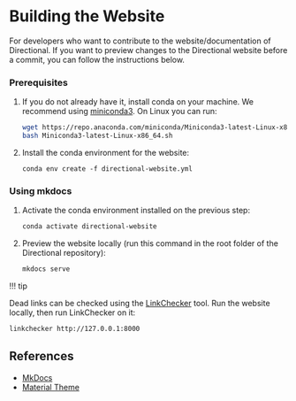 # Building the Website

For developers who want to contribute to the website/documentation of Directional.
If you want to preview changes to the Directional website before a commit, you can follow the instructions below.

### Prerequisites

1. If you do not already have it, install conda on your machine. We recommend using [miniconda3](https://docs.conda.io/en/latest/miniconda.html). On Linux you can run:
    ```bash
    wget https://repo.anaconda.com/miniconda/Miniconda3-latest-Linux-x86_64.sh
    bash Miniconda3-latest-Linux-x86_64.sh
    ```
2. Install the conda environment for the website:
   ```
   conda env create -f directional-website.yml
   ```

### Using mkdocs

1. Activate the conda environment installed on the previous step:
   ```bash
   conda activate directional-website
   ```
2. Preview the website locally
   (run this command in the root folder of the Directional repository):
   ```bash
   mkdocs serve
   ```

!!! tip

Dead links can be checked using the [LinkChecker](https://linkchecker.github.io/linkchecker/)
tool. Run the website locally, then run LinkChecker on it:
```bash
linkchecker http://127.0.0.1:8000
```

## References

- [MkDocs](https://www.mkdocs.org/)
- [Material Theme](https://squidfunk.github.io/mkdocs-material/)
